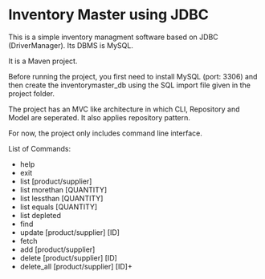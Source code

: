 # Inventory Master using JDBC

This is a simple inventory managment software based on JDBC (DriverManager). Its DBMS is MySQL. 

It is a Maven project. 

Before running the project, you first need to install MySQL (port: 3306) and then create the inventorymaster_db using the SQL import file given in the project folder.

The project has an MVC like architecture in which CLI, Repository and Model are seperated. It also applies repository pattern.

For now, the project only includes  command line interface.

List of Commands:
<ul>
<li>help</li>
<li>exit</li> 
<li>list [product/supplier]</li>
<li>list morethan [QUANTITY] </li>
<li>list lessthan [QUANTITY]</li>
<li>list equals [QUANTITY]</li>
<li>list depleted</li>
<li>find <NAME></li>
<li>update [product/supplier] [ID]</li>
<li>fetch <INDEX></li>
<li>add [product/supplier]</li>
<li>delete [product/supplier] [ID]</li></li>
<li>delete_all [product/supplier]  [ID]+</li>
</ul>
